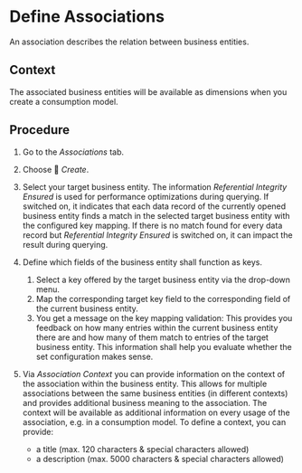 <!-- loio77cb7fc523d54747ba8e9ecb928d493e -->

<link rel="stylesheet" type="text/css" href="../css/sap-icons.css"/>

# Define Associations

An association describes the relation between business entities.



## Context

The associated business entities will be available as dimensions when you create a consumption model.



## Procedure

1.  Go to the *Associations* tab.

2.  Choose <span class="FPA-icons"></span> *Create*.

3.  Select your target business entity. The information *Referential Integrity Ensured* is used for performance optimizations during querying. If switched on, it indicates that each data record of the currently opened business entity finds a match in the selected target business entity with the configured key mapping. If there is no match found for every data record but *Referential Integrity Ensured* is switched on, it can impact the result during querying.

4.  Define which fields of the business entity shall function as keys.

    1.  Select a key offered by the target business entity via the drop-down menu.
    2.  Map the corresponding target key field to the corresponding field of the current business entity.
    3.  You get a message on the key mapping validation: This provides you feedback on how many entries within the current business entity there are and how many of them match to entries of the target business entity. This information shall help you evaluate whether the set configuration makes sense.

5.  Via *Association Context* you can provide information on the context of the association within the business entity. This allows for multiple associations between the same business entities \(in different contexts\) and provides additional business meaning to the association. The context will be available as additional information on every usage of the association, e.g. in a consumption model. To define a context, you can provide:

    -   a title \(max. 120 characters & special characters allowed\)
    -   a description \(max. 5000 characters & special characters allowed\)


